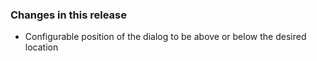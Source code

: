 ### Changes in this release
- Configurable position of the dialog to be above or below the desired location
